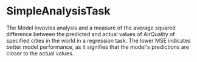 # SimpleAnalysisTask
The Model invovles analysis and a measure of the average squared difference between the predicted and actual values of AirQuality of specified cities in the world in a regression task. The lower MSE indicates better model performance, as it signifies that the model's predictions are closer to the actual values.
